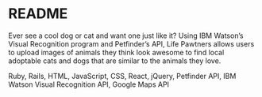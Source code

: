 # README

Ever see a cool dog or cat and want one just like it? Using IBM Watson’s Visual Recognition program and Petfinder’s API, Life Pawtners allows users to upload images of animals they think look awesome to find local adoptable cats and dogs that are similar to the animals they love.

Ruby, Rails, HTML, JavaScript, CSS, React, jQuery, Petfinder API, IBM Watson Visual Recognition API, Google Maps API
